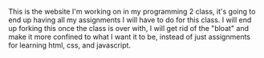 This is the website I'm working on in my programming 2 class, it's going to end up having all my assignments I will have to do for this class.
I will end up forking this once the class is over with, I will get rid of the "bloat" and make it more confined to what I want it to be, instead of
just assignments for learning html, css, and javascript. 
